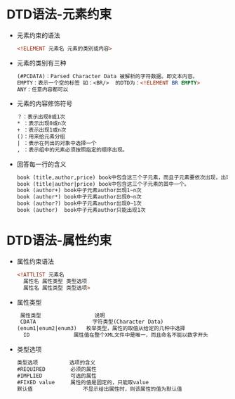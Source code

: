 # DTD语法-元素约束

- 元素约束的语法	

  ```dtd
  <!ELEMENT 元素名 元素的类别或内容>
  ```

- 元素的类别有三种

  ```dtd
  (#PCDATA)：Parsed Character Data 被解析的字符数据。即文本内容。
  EMPTY：表示一个空的标签 如：<BR/>  的DTD为：<!ELEMENT BR EMPTY>
  ANY：任意内容都可以
  ```

- 元素的内容修饰符号

  ```dtd
  ？：表示出现0或1次
  * ：表示出现0或n次
  + ：表示出现1或n次
  ()：用来给元素分组
  | ：表示在列出的对象中选择一个
  , ：表示组中的元素必须按照指定的顺序出现。
  ```

- 回答每一行的含义

  ```dtd
  book (title,author,price) book中包含这三个子元素，而且子元素要依次出现，出现一次。
  book (title|author|price) book中包含这三个子元素的其中一个。
  book (author+) book中子元素author出现1~n次
  book (author*) book中子元素author出现0~n次
  book (author?) book中子元素author出现0~1次
  book (author)  book中子元素author只能出现1次
  ```

# DTD语法-属性约束

- 属性约束语法

  ```dtd
  <!ATTLIST 元素名 
  	属性名 属性类型 类型选项
  	属性名 属性类型 类型选项>  
  ```

- 属性类型

  ```dtd
   属性类型					说明
   CDATA				  字符类型(Character Data)
  (enum1|enum2|enum3)   枚举类型，属性的取值从给定的几种中选择
    ID        		属性值在整个XML文件中是唯一，而且命名不能以数字开头
  ```

- 类型选项

  ```dtd
  类型选项			选项的含义
  #REQUIRED		   必须的属性
  #IMPLIED		   可选的属性
  #FIXED value 	   属性的值是固定的，只能取value
  默认值	    		 不显示给出属性时，则该属性的值为默认值
  ```
